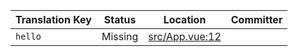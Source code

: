 | Translation Key | Status | Location | Committer |
|-----------------|--------|----------|-----------|
| `hello` | Missing | [src/App.vue:12](https://github.com/staging-gh-org/testRepo/blob/295f49a6fe7673b8f83ad965cc6796d6b51ae29e/src/App.vue#L12) |  |

